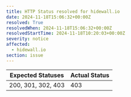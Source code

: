 ```yaml
---
title: HTTP Status resolved for hidewall.io
date: 2024-11-18T15:06:32+00:00Z
resolved: True
resolvedWhen: 2024-11-18T15:06:32+00:00Z
resolvedStartTime: 2024-11-18T10:20:03+00:00Z
severity: notice
affected:
  - hidewall.io
section: issue
---
```


| Expected Statuses | Actual Status  |
|-------------------|----------------|
| 200, 301, 302, 403 | 403 |
